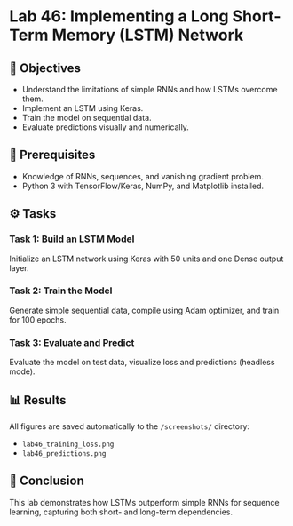 # Lab 46: Implementing a Long Short-Term Memory (LSTM) Network

## 🎯 Objectives
- Understand the limitations of simple RNNs and how LSTMs overcome them.
- Implement an LSTM using Keras.
- Train the model on sequential data.
- Evaluate predictions visually and numerically.

## 🧠 Prerequisites
- Knowledge of RNNs, sequences, and vanishing gradient problem.
- Python 3 with TensorFlow/Keras, NumPy, and Matplotlib installed.

## ⚙️ Tasks
### Task 1: Build an LSTM Model
Initialize an LSTM network using Keras with 50 units and one Dense output layer.

### Task 2: Train the Model
Generate simple sequential data, compile using Adam optimizer, and train for 100 epochs.

### Task 3: Evaluate and Predict
Evaluate the model on test data, visualize loss and predictions (headless mode).

## 📊 Results
All figures are saved automatically to the `/screenshots/` directory:
- `lab46_training_loss.png`
- `lab46_predictions.png`

## 🏁 Conclusion
This lab demonstrates how LSTMs outperform simple RNNs for sequence learning, capturing both short- and long-term dependencies.
